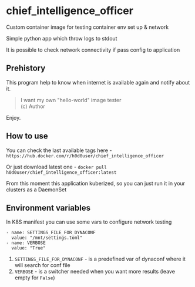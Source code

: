# chief_intelligence_officer

Custom container image for testing container env set up & network

Simple python app which throw logs to stdout

It is possible to check network connectivity if pass config to application

## Prehistory
This program help to know when internet is available again and notify about it.

> I want my own "hello-world" image tester  
> (c) Author

Enjoy.

## How to use

You can check the last available tags here - `https://hub.docker.com/r/h0d0user/chief_intelligence_officer`  

Or just download latest one - `docker pull h0d0user/chief_intelligence_officer:latest`

From this moment this application kuberized, so you can just run it in your clusters as a DaemonSet

## Environment variables

In K8S manifest you can use some vars to configure network testing

```     
- name: SETTINGS_FILE_FOR_DYNACONF
  value: "/mnt/settings.toml"
- name: VERBOSE
  value: "True"
```

1) `SETTINGS_FILE_FOR_DYNACONF` - is a predefined var of dynaconf where it will search for conf file
2) `VERBOSE` - is a switcher needed when you want more results (leave empty for `False`)
